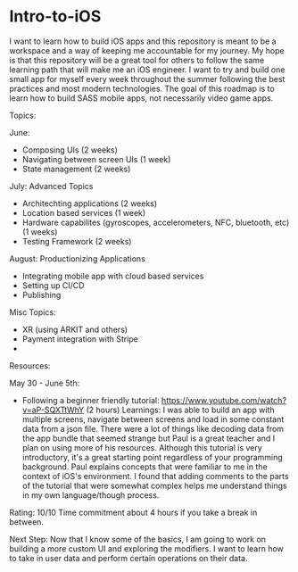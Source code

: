 # Intro-to-iOS

I want to learn how to build iOS apps and this repository is meant to be a workspace and a way of keeping me accountable for my journey. My hope is that this repository will be a great tool for others to follow the same learning path that will make me an iOS engineer. I want to try and build one small app for myself every week throughout the summer following the best practices and most modern technologies. The goal of this roadmap is to learn how to build SASS mobile apps, not necessarily video game apps.

Topics:

June: 
- Composing UIs (2 weeks)
- Navigating between screen UIs (1 week)
- State management (2 weeks)

July: Advanced Topics
- Architechting applications (2 weeks)
- Location based services (1 week)
- Hardware capabilites (gyroscopes, accelerometers, NFC, bluetooth, etc) (1 weeks)
- Testing Framework (2 weeks)

August: Productionizing Applications
- Integrating mobile app with cloud based services
- Setting up CI/CD
- Publishing

Misc Topics:
- XR (using ARKIT and others)
- Payment integration with Stripe
- 

Resources:

May 30 - June 5th:
- Following a beginner friendly tutorial: https://www.youtube.com/watch?v=aP-SQXTtWhY (2 hours)
Learnings: I was able to build an app with multiple screens, navigate between screens and load in some constant data from a json file. There were a lot of things like decoding data from the app bundle that seemed strange but Paul is a great teacher and I plan on using more of his resources. Although this tutorial is very introductory, it's a great starting point regardless of your programming background. Paul explains concepts that were familiar to me in the context of iOS's environment. I found that adding comments to the parts of the tutorial that were somewhat complex helps me understand things in my own language/though process.

Rating: 10/10
Time commitment about 4 hours if you take a break in between.

Next Step: Now that I know some of the basics, I am going to work on building a more custom UI and exploring the modifiers. I want to learn how to take in user data and perform certain operations on their data.